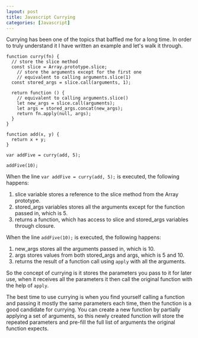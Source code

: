 ```yaml
---
layout: post
title: Javascript Currying
categories: [Javascript]
---
```


Currying has been one of the topics that baffled me for a long time. In order to truly understand it I have written an example and let's walk it through.

```
function curry(fn) {
  // store the slice method
  const slice = Array.prototype.slice;
	// store the arguments except for the first one
	// equivalent to calling arguments.slice(1)
  const stored_args = slice.call(arguments, 1);    
  
  return function () {
    // equivalent to calling arguments.slice()
    let new_args = slice.call(arguments);
    let args = stored_args.concat(new_args);               
    return fn.apply(null, args);
  }
}

function add(x, y) {
  return x + y;
}

var addFive = curry(add, 5);

addFive(10);
```

When the line `var addFive = curry(add, 5);` is executed, the following happens:

1. slice variable stores a reference to the slice method from the Array prototype.
2. stored_args variables stores all the arguments except for the function passed in, which is 5.
3. returns a function, which has access to slice and stored_args variables through closure.

When the line `addFive(10);` is executed, the following happens:

1. new_args stores all the arguments passed in, which is 10.
2. args stores values from both stored_args and args, which is 5 and 10.
3. returns the result of a function call using `apply` with all the arguments.

So the concept of currying is it stores the parameters you pass to it for later use, when it receives all the parameters it then call the original function with the help of `apply`.

The best time to use currying is when you find yourself calling a function and passing it mostly the same parameters each time, then the function is a good candidate for currying. You can create a new function by partially applying a set of arguments, so this newly created function will store the repeated parameters and pre-fill the full list of arguments the original function expects.